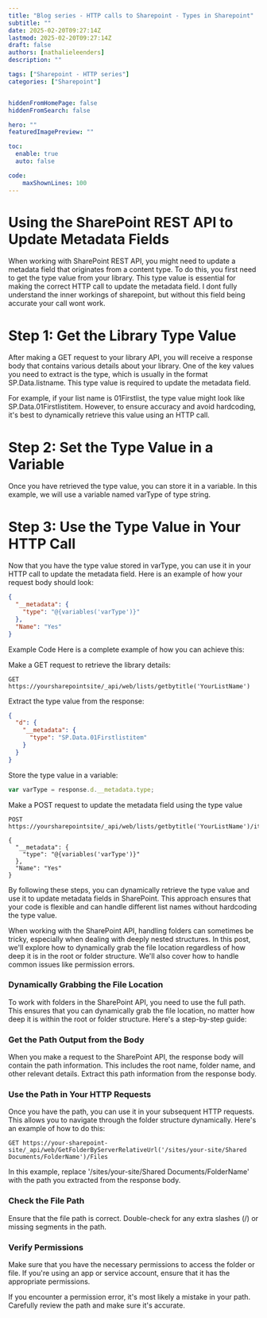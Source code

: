 ```yaml
---
title: "Blog series - HTTP calls to Sharepoint - Types in Sharepoint"
subtitle: ""
date: 2025-02-20T09:27:14Z
lastmod: 2025-02-20T09:27:14Z
draft: false
authors: [nathalieleenders]
description: ""

tags: ["Sharepoint - HTTP series"]
categories: ["Sharepoint"]


hiddenFromHomePage: false
hiddenFromSearch: false

hero: ""
featuredImagePreview: ""

toc:
  enable: true
  auto: false

code:
    maxShownLines: 100
---
```

# Using the SharePoint REST API to Update Metadata Fields

When working with SharePoint REST API, you might need to update a metadata field that originates from a content type. To do this, you first need to get the type value from your library. This type value is essential for making the correct HTTP call to update the metadata field. I dont fully understand the inner workings of sharepoint, but without this field being accurate your call wont work.

# Step 1: Get the Library Type Value
After making a GET request to your library API, you will receive a response body that contains various details about your library. One of the key values you need to extract is the type, which is usually in the format SP.Data.listname. This type value is required to update the metadata field.

For example, if your list name is 01Firstlist, the type value might look like SP.Data.01Firstlistitem. However, to ensure accuracy and avoid hardcoding, it's best to dynamically retrieve this value using an HTTP call.

# Step 2: Set the Type Value in a Variable
Once you have retrieved the type value, you can store it in a variable. In this example, we will use a variable named varType of type string.

# Step 3: Use the Type Value in Your HTTP Call
Now that you have the type value stored in varType, you can use it in your HTTP call to update the metadata field. Here is an example of how your request body should look:
```json
{
  "__metadata": {
    "type": "@{variables('varType')}"
  },
  "Name": "Yes"
}
```

Example Code
Here is a complete example of how you can achieve this:

Make a GET request to retrieve the library details:

```http
GET https://yoursharepointsite/_api/web/lists/getbytitle('YourListName')
```


Extract the type value from the response:
```json
{
  "d": {
    "__metadata": {
      "type": "SP.Data.01Firstlistitem"
    }
  }
}
```

Store the type value in a variable:

```javascript
var varType = response.d.__metadata.type;
```

Make a POST request to update the metadata field using the type value
```http
POST https://yoursharepointsite/_api/web/lists/getbytitle('YourListName')/items(1)

{
  "__metadata": {
    "type": "@{variables('varType')}"
  },
  "Name": "Yes"
}
```

By following these steps, you can dynamically retrieve the type value and use it to update metadata fields in SharePoint. This approach ensures that your code is flexible and can handle different list names without hardcoding the type value.


When working with the SharePoint API, handling folders can sometimes be tricky, especially when dealing with deeply nested structures. In this post, we'll explore how to dynamically grab the file location regardless of how deep it is in the root or folder structure. We'll also cover how to handle common issues like permission errors.

### Dynamically Grabbing the File Location

To work with folders in the SharePoint API, you need to use the full path. This ensures that you can dynamically grab the file location, no matter how deep it is within the root or folder structure. Here's a step-by-step guide:

### Get the Path Output from the Body

When you make a request to the SharePoint API, the response body will contain the path information. This includes the root name, folder name, and other relevant details. Extract this path information from the response body.

### Use the Path in Your HTTP Requests

Once you have the path, you can use it in your subsequent HTTP requests. This allows you to navigate through the folder structure dynamically. Here's an example of how to do this:

```http
GET https://your-sharepoint-site/_api/web/GetFolderByServerRelativeUrl('/sites/your-site/Shared Documents/FolderName')/Files
```

In this example, replace '/sites/your-site/Shared Documents/FolderName' with the path you extracted from the response body.

### Check the File Path

Ensure that the file path is correct. Double-check for any extra slashes (/) or missing segments in the path.

### Verify Permissions

Make sure that you have the necessary permissions to access the folder or file. If you're using an app or service account, ensure that it has the appropriate permissions.

If you encounter a permission error, it's most likely a mistake in your path. Carefully review the path and make sure it's accurate.
